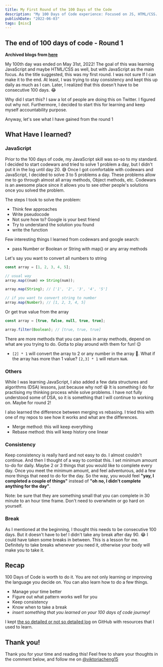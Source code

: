 ```yaml
---
title: My First Round of the 100 Days of the Code
description: "My 100 Days of Code experience: Focused on JS, HTML/CSS. Lessons, strategies for consistency, tips for working with JS, importance of breaks, goals"
publishDate: "2022-06-03"
tags: [misc]
---
```


## The end of 100 days of code - Round 1

**Archived blogs from [here](https://victoriacheng15.hashnode.dev/my-first-round-of-the-100-days-of-code)**

My 100th day was ended on May 31st, 2022! The goal of this was learning JavaScript and maybe HTML/CSS as well, but with JavaScript as the main focus. As the title suggested, this was my first round. I was not sure If I can make it to the end. At least, I was trying to stay consistency and kept this up daily as much as I can. Later, I realized that this doesn't have to be consecutive 100 days. 😂

Why did I start this? I saw a lot of people are doing this on Twitter. I figured out why not. Furthermore, I decided to start this for learning and keep myself accountability purpose.

Anyway, let's see what I have gained from the round 1

## What Have I learned?

### JavaScript

Prior to the 100 days of code, my JavaScript skill was so-so to my standard. I decided to start codewars and tried to solve 1 problem a day, but I didn't put it in the log until day 20. 😅 Once I got comfortable with codewars and JavaScript, I decided to solve 3 to 5 problems a day. These problems allow me to go through almost all array methods, Object methods, etc. Codewars is an awesome place since it allows you to see other people's solutions once you solved the problem.

The steps I took to solve the problem:

- Think few approaches
- Write pseudocode
- Not sure how to? Google is your best friend
- Try to understand the solution you found
- write the function

Few interesting things I learned from codewars and google search:

- pass Number or Boolean or String with map() or any array methods

Let's say you want to convert all numbers to string

```js
const array = [1, 2, 3, 4, 5];

// usual way
array.map((num) => String(num));

array.map(String); // ['1', '2', '3', '4', '5']

// if you want to convert string to number
array.map(Number); // [1, 2, 3, 4, 5]
```

Or get true value from the array

```js
const array = [true, false, null, true, true];

array.filter(Boolean); // [true, true, true]
```

There are more methods that you can pass in array methods, depend on what are you trying to do. Gotta to play around with them for fun! 😉

- `[2] * 1` will convert the array to 2 or any number in the array 🤯. What if the array has more than 1 value? `[2,3] * 1` will return `NaN`.

### Others

While I was learning JavaScript, I also added a few data structures and algorithms (DSA) lessons, just because why not! 😆 It is something I do for practising my thinking process while solve problems. I have not fully understood some of DSA, so it is something that I will continue to working on. Maybe for round 2!

I also learned the difference between merging vs rebasing. I tried this with one of my repos to see how it works and what are the differences.

- Merge method: this will keep everything
- Rebase method: this will keep history one linear

### Consistency

Keep consistency is really hard and not easy to do. I almost couldn't continue. And then I thought of a way to combat this. I set minimum amount to-do for daily. Maybe 2 or 3 things that you would like to complete every day. Once you meet the minimum amount, and feel adventurous, add a few more things that need to do for the day. So the way, you would feel **"yay, I completed a couple of things"** instead of **"oh no, I didn't complete anything for the day"**.

Note: be sure that they are something small that you can complete in 30 minute to an hour time frame. Don't need to overwhelm or go hard on yourself.

### Break

As I mentioned at the beginning, I thought this needs to be consecutive 100 days. But it doesn't have to be! I didn't take any break after day 90. 😂 I could have taken some breaks in between. This is a lesson for me. Definitely to take breaks whenever you need it, otherwise your body will make you to take it.

## Recap

100 Days of Code is worth to do it. You are not only learning or improving the language you decide on. You can also learn how to do a few things.

- Manage your time better
- Figure out what pattern works well for you
- Keep consistency
- Know when to take a break
- _insert something that you learned on your 100 days of code journey!_

I kept [the so detailed or not so detailed log](https://github.com/victoriacheng15/100daysofcode/blob/main/r1-log.md) on GitHub with resources that I used to learn.

## Thank you!

Thank you for your time and reading this! Feel free to share your thoughts in the comment below, and follow me on [@viktoriacheng15](https://twitter.com/viktoriacheng15)
